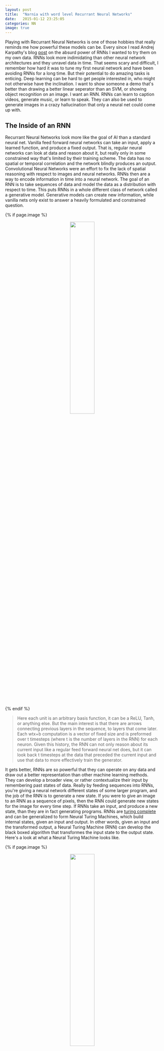 ```yaml
---
layout: post
title:  "Narnia with word level Recurrant Neural Networks"
date:   2015-01-12 23:25:05
categories: NN 
image: true
---
```




<!-- neurons -->


Playing with Recurrant Neural Networks is one of those hobbies that really reminds me how powerful these models can be. 
Every since I read Andrej Karpathy's blog [post](http://karpathy.github.io/2015/05/21/rnn-effectiveness/) on the absurd power of RNNs
I wanted to try them on my own data. RNNs look more indimidating than other neural network architectures and they unravel data in time. 
That seems scary and difficult, I remember how hard it was to tune my first neural network and have been avoiding RNNs for a long time. 
But their potential to do amazing tasks is enticing. Deep learning can be hard to get people interested in, who might not otherwise have the inclination.
I want to show someone a demo that's better than drawing a better linear seperator than an SVM, or showing object recognition on an image. I want an RNN.
RNNs can learn to caption videos, generate music, or learn to speak. They can also be used to generate images in a crazy hallucination that only a neural net 
could come up with. 


## The Inside of an RNN

Recurrant Neural Networks look more like the goal of AI than a standard neural net. Vanilla feed forward neural networks can take an input, apply a learned function, 
and produce a fixed output. That is, regular neural networks can look at data and reason about it, but really only in some constrained way that's limited by their training scheme. 
The data has no spatial or temporal correlation and the network blindly produces an output. Convolutional Neural Networks were an effort to fix the lack of spatial reasoning 
with respect to images and neural networks. RNNs then are a way to encode information in time into a neural network. The goal of an RNN is to take sequences of data and model
the data as a distribution with respect to time. This puts RNNs in a whole different class of network called a generative model. Generative models can create new information, 
while vanilla nets only exist to answer a heavily formulated and constrained question.


{% if page.image %}
<div class="post-img">
<p align="center">
<img class="img-responsive img-post" src=" {{site.baseurl}}/img/RNN_basic.png " align="middle" width="40%" height="40%" />
</p>
</div>
{% endif %}

> Here each unit is an arbitrary basis function, it can be a ReLU, Tanh, or anything else. But the main interest is that there are arrows connecting previous layers in the sequence, to layers that come later.
> Each wtx+b computation is a vector of fixed size and is preformed over t timesteps (where t is the number of layers in the RNN) for each neuron. Given this history, the 
> RNN can not only reason about its current input like a regular feed forward neural net does, but it can look back t timesteps at the data that preceded the current input
> and use that data to more effectively train the generator.

It gets better, RNNs are so powerful that they can operate on any data and draw out a better representation than other machine learning methods. They can develop a 
broader view, or rather contextualize their input by remembering past states of data. Really by feeding sequences into RNNs, you're giving a neural network different states of some larger program, 
and the job of the RNN is to generate a new state.  If you were to give an image to an RNN as a sequence of pixels, then the RNN could generate new states for the image 
for every time step. If RNNs take an input, and produce a new state, than they are in fact generating programs. RNNs are [turing complete](https://arxiv.org/pdf/1410.5401.pdf) 
and can be generalized to form Neural Turing Machines, which build internal states, given an input and output. In other words, given an input and the transformed output, 
a Neural Turing Machine (RNN) can develop the black boxed algorithm that transformes the input state to the output state. Here's a look at what a Neural Turing Machine looks like. 



{% if page.image %}
<div class="post-img">
<p align="center">
<img class="img-responsive img-post" src=" {{site.baseurl}}/img/NTM.png " align="middle" width="40%" height="40%" />
</p>
</div>
{% endif %}

> wat


With all this in mind. There's a great open source community based around getting these models up and running in real life. Turnaround from research paper to open source implementation 
is pretty quick these days. As you know, I prefer Torch for pretty much everything. Now Torch isn't great for RNNs, but I don't want to use Theano and Lua is pretty friendy for hacking 
together computational kernels in Torch. I have a lot of things I want to make RNNs do, but with the release of a [convnet approach to copying painting styles](http://arxiv.org/abs/1508.06576) 
I thought it would be really interesting to teach an RNN to speak english in the style of one of my favorite authors. My desktop is busted so I'll be training it on an M5 mobile 
processor, but it should work anyway. RNNs don't need to be as deep as the more interesting CNN architectures (I'm looking at you ResNet), I'd never finish anything 
with a 200 layer RNN. So that's the task, in Torch we want to create an RNN that can learn to speak like C.S. Lewis. 

## LSTMs

So lets start building a network. We're going to work with the standard assumption that deep = good. We're going to use torch to stack layers of an RNN in order learn a 
complicated representation of our input-output mapping, or just call it function approximation. And going to train with backprop to optimize a convex error function. 
At the end were going to generate probabilities and pick the likely candidate from the distribution. This all sound standard and boring? Great, now lets start getting weird. 
We're not going to use a Vanilla RNN, because in practice they don't preform as well as other architectures. The most common flavor of RNN that's used in practice is called an LSTM, 
for long short term memory. Its named so because the nodes in an LSTM aren't just mappings to an activation, but instead are their own network of gates and cells. This allows a 
greater measure of control over the memory of the RNN. 


{% if page.image %}
<div class="post-img">
<p align="center">
<img class="img-responsive img-post" src=" {{site.baseurl}}/img/LSTM.png " align="middle" width="40%" height="40%" />
</p>
</div>
{% endif %}

> These diagrams are notoriously unintuitive. But the basic idea is that for each of these cells, there is an associated parameter in the network that is learned. 
> The network will learn when to store more information, when to forget (zero the cell), and what operations to preform on the data before the output. 

> The only other thing to note is the sigmoid units before each dot product, this just prevents the gradients from blowing up, which is a common problem with RNNs. 
> I should actually just talk about it.

## Gradient Explosion and Vanishing
RNNs are not a new concept, they were first formulated back in the 1980s, with portions of it drawn from older boltzman machines, and others from the even older STM equation 
which describes the application of memory cells but none of that really matters because RNNs are here and they work. But they didn't always, RNN's were rarely used up until a few 
years ago because they were so difficult to train. As with regular neural nets, if you can stabilize the gradients and keep them from saturating, then you can effectively use backprop to 
find a minima of your manifold and train your network. The problem was that this just wasn't happening with recurrent nets, and the reason was because of backpropogation. 

 
{% if page.image %}
<div class="post-img">
<p align="center">
<img class="img-responsive img-post" src=" {{site.baseurl}}/img/backpass.png.png " align="middle" width="40%" height="40%" />
</p>
</div>
{% endif %}

> The backward pass through a network, you will accumulate all the gradients dz, and sum them for each layer. 

{% if page.image %}
<div class="post-img">
<p align="center">
<img class="img-responsive img-post" src=" {{site.baseurl}}/img/backprop_eq.gif " align="middle" width="40%" height="40%" />
</p>
</div>
{% endif %}

> The chain rule representation of the backward pass of backpropogation

During backpropogation you're accumulating all these gradients at each layer, and you are applying them to a basis function like a ReLU and praying 
that your neurons don't die. If you do this accumulation with a simple feed forward model, then you just have summed gradients i.e. standard backprop, and there is no issue
 as long as you regularize and use an intelligent basis function. The difference in recurrent nets is that you are multiplying derivitives through multiple time steps 
at each layer. So you can think about it in this exponential framework where if you have a recurrent net and you're looking back 100 time steps, then you're going to be 
multiplying 100 derivitives before you can pass the input to a squashing unit. If your gradients are greater than 1, the signal explodes to infinity, if they're less than 1, 
then the gradient goes to 0 and the cell dies. This is why people had so much trouble training RNNs with regular backprop. The signals weren't propogating useful 
information and the memory structure wasn't useful in practice. 

This is why people started using gating, so the gradient signal could be effectively controlled as the network learned more and more parameters further back in time. 
This is an LSTM cell in Torch, which is far simpler than the diagram makes it look. 

We'll be defining a simple LSTM cell that ca be stacked as a unit, in layers that are n cells wide 


```lua

-- define a computation graph with nngraph  
local input = {}

local in     = input[1]
local prev_c = input[2]
local prev_h = input[3]

table.insert(input, nn.Identity()())  
table.insert(input, nn.Identity()())  
table.insert(input, nn.Identity()())  

-- define layer-wise connections

local input_to_hidden  = nn.Linear(input_size, 4 * rnn_size)(in)
local hidden_to_hidden = nn.Linear(rnn_size, 4 * rnn_size)(prev_h)
local signals          = nn.CAddTable()({input_to_hidden, hidden_to_hidden})

```

> We just defined the input table, which will store our input data, and the connections that regulate dataflow in the graph.
> Remember that rnn_size is the width of our network and is used to define how layers are connected. 

> From tables, we're going to be interting tensors right into the LSTM input, and defining the gates with activations

```lua
-- input gate
local in_signal = nn.Narrow(2, rnn_size+1, 2*rnn_size)(signals)
local in_gate   = nn.Tanh()(in_signal)
-- other gates
local signal = nn.Narrow(2, 1, 2 * rnn_size)(signals)
local squash = nn.Tanh()(signal)
```

> Now for the gate definitions themselves.

```lua
local input_g  = nn.Narrow(2, 1, rnn_size)(squash)
local forget_g = nn.Narrow(2, rnn_size+1, rnn_size)(squash)
local output_g = nn.Narrow(2, 2*rnn_size+1, rnn_size)(squash)
```

The gradients have been secured, and the gates have been defined. We need to add the computations to the table so that we can make them apart of the pipeline.
It will just take another call to `nn.CAddTable` and `nn.CMulTable`

```lua
local c_input  = nn.CMulTable()({input_g, prev_c}) -- input cell gate state
local c_forget = nn.CMulTable()({input_g, in_gate}) -- forget cell gate state
local next_c   = nn.CAddTable()({
    c_input, 
    c_forget
})
```

> Next just get the output of the LSTM cell by multiplying by tanh and the output table

```lua
local c_out  = nn.Tanh()(next_c)
local next_h = nn.CMulTable()({output_g, c_out})
```

And that's it. We have defined an LSTM cell that we can replicate in as many layers as we want and train it with backpropogation. i

## Training on Narnia

It took a long time but I managed to find and  
concatonate the entire published works of C.S. Lewis into a single file and loaded it into the LSTM one character at a time. The whole file was just shy of 3MB, too 
small to be very useful, but I figured I'd learn something interesting. So I trained it for a day or so on my M5 laptop and here's an excerpt when I sampled it. 

> One stormy night perfectly swelling disappeared, and then they found he himself felt a very touch for his ear. And then she had got the person on both chest he remoined in a red
> green standing up to his head broke in the air of that. Then he was blowing noises. What
> he was Polly and great difficulty: and then he appeared to be quite as explorable faming like frove more changed.
> He began looked during his morning in the sea, there was some of them all had been beyond that when he was saying so hnau. They went altogether in his eyes when he had carrier an
> with in my opening powerfalls in the thing in the first bird in the warm mind, bowed and sometimes made them all open to the beautiful feet of Malacandra. The Man lived as he cam
> call a tree in the end. And the reflecting particial bright conversation.

> In a tree so fine, but the words he would have taken it on the very finest, but for him whole world and be knowed by old Tisroc's name. 
> But the slipper of stopping it, rabbit home he the secret glorious lion had afterway and has forced upon theology. No bigger phase it must still be true-if.
> What shall - "How, go on."
> "Hear of my arm moved," began Devine.
> "I'm glad so you first," said Ransom.
> But which was hoping. Their first noise under has readdrist with a marble and threw. Or courage for he worked their trees.
> He gave grey unpretent to say they had all already thrown it on one anoposity of very free-less wonderfully. To say which please of course he have had as well as the goldey of wings and some superour whose not a
> drink of thinking, "If they'd be ade enforalisorshight," whispered Christianity-and the garden (not to be brother,
> and so this would be surprised
> Now discovery than this becton parties will give to get round to wider evil also you lost it because God
> and forced  it, the lighting of a nice bringing images to be cried. You shape offered by an offing to God. You mistake God is it now?  
> Now had gone about you are going on, sorry man

I didn't cherry pick those examples or clean up the outputs. You can see some inconsistances in its learning. Clearly it hadn't quite converged, and the training 
data wasn't extensive enough. Obviously we have some creativity with Ransom and Devine having a conversation, as they would in the space trilogy. 

> "Hear of my arm moved," began Devine.
> "I'm glad so you first," said Ransom.

Even though there is no central context happening here, you can see that from characters, the RNN has learned about grammer rules. 
* Spaces after periods. 
* Commas between thoughts. 
* How to open and close quotation marks
* Starting sentences with capital letters

The RNN has a mastery of english, even if it doesn't have any coherant thoughts. I hope this has inspired you to build an RNN of your own and make robots generate cool 
things. I want to try music and source code next, and I really want to check out neural turing machines more. 


